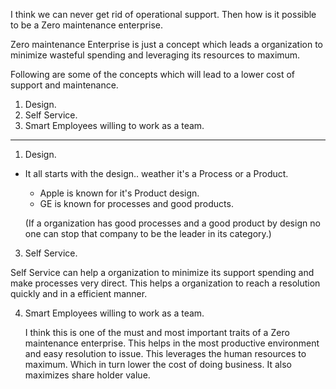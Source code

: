 I think we can never get rid of operational support. Then how is it possible to be a Zero maintenance enterprise.

Zero maintenance Enterprise is just a concept which leads a organization to minimize wasteful spending and leveraging its resources to maximum.

Following are some of the concepts which will lead to a lower cost of support and maintenance.

1) Design.
2) Self Service.
3) Smart Employees willing to work as a team.

----------------------------------------------------------------------------------------------

1) Design.
   
  * It all starts with the design.. weather it's a Process or a Product.
    * Apple is known for it's Product design.
    * GE is known for processes and good products.
      
    (If a organization has good processes and a good product by design no one can stop that company to be the leader in its category.)

3) Self Service.
   
  Self Service can help a organization to minimize its support spending and make processes very direct. This helps a organization to reach a resolution quickly and in a efficient manner.


4) Smart Employees willing to work as a team.
   
    I think this is one of the must and most important traits of a Zero maintenance enterprise. This helps in the most productive environment and easy resolution to issue. This leverages the human resources     to maximum. Which in turn lower the cost of doing business. It also maximizes share holder value.
